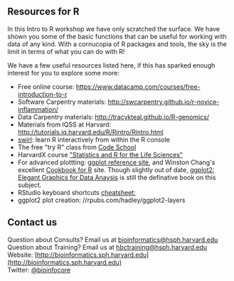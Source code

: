 


## Resources for R

In this Intro to R workshop we have only scratched the surface. We have shown you some of the basic functions that can be useful for working with data of any kind. With a cornucopia of R packages and tools, the sky is the limit  in terms of what you can do with R!

We have a few useful resources listed here, if this has sparked enough interest for you to explore some more:

* Free online course: https://www.datacamp.com/courses/free-introduction-to-r
* Software Carpentry materials: http://swcarpentry.github.io/r-novice-inflammation/
* Data Carpentry materials: http://tracykteal.github.io/R-genomics/
* Materials from IQSS at Harvard: http://tutorials.iq.harvard.edu/R/Rintro/Rintro.html
* [swirl](http://swirlstats.com/): learn R interactively from within the R console
* The free "try R" class from [Code School](http://tryr.codeschool.com)
* HarvardX course ["Statistics and R for the Life Sciences"](https://courses.edx.org/courses/HarvardX/PH525.1x/1T2015/info)
* For advanced plottting: [ggplot reference site](http://docs.ggplot2.org/), and Winston Chang's excellent [Cookbook for R](http://wiki.stdout.org/rcookbook/Graphs/) site. Though slightly out of date, [ggplot2: Elegant Graphics for Data Anaysis](http://www.amazon.com/ggplot2-Elegant-Graphics-Data-Analysis/dp/0387981403) is still the definative book on this subject.
* RStudio keyboard shortcuts [cheatsheet:](https://support.rstudio.com/hc/en-us/articles/200711853-Keyboard-Shortcuts)
* ggplot2 plot creation: //rpubs.com/hadley/ggplot2-layers

## Contact us
Question about Consults? Email us at [bioinformatics@hsph.harvard.edu](mailto:bioinformatics@hsph.harvard.edu)
<br>Question about Training? Email us at [hbctraining@hsph.harvard.edu](mailto:hbctraining@hsph.harvard.edu)
<br>Website: [http://bioinformatics.sph.harvard.edu](http://bioinformatics.sph.harvard.edu)
<br>Twitter: [@bioinfocore](https://twitter.com/bioinfocore)

